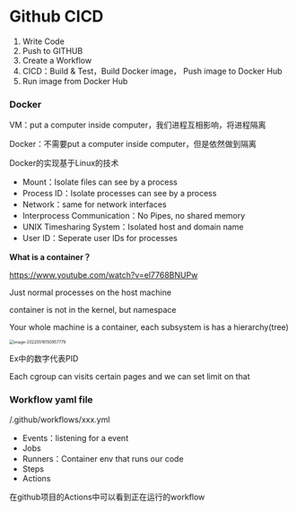 # Github CICD

1. Write Code
2. Push to GITHUB
3. Create a Workflow
4. CICD：Build & Test，Build Docker image， Push image to Docker Hub
5. Run image from Docker Hub



### Docker

VM：put a computer inside computer，我们进程互相影响，将进程隔离

Docker：不需要put a computer inside computer，但是依然做到隔离



Docker的实现基于Linux的技术

- Mount：Isolate files can see by a process
- Process ID：Isolate processes can see by a process
- Network：same for network interfaces
- Interprocess Communication：No Pipes, no shared memory
- UNIX Timesharing System：Isolated host and domain name
- User ID：Seperate user IDs for processes



**What is a container？**

https://www.youtube.com/watch?v=el7768BNUPw

Just normal processes on the host machine

container is not in the kernel, but namespace

Your whole machine is a container, each subsystem is  has a hierarchy(tree)

<img src="C:/Users/%E4%B9%90%E4%B9%90%E5%A4%A7%E5%93%A5%E5%93%A5/AppData/Roaming/Typora/typora-user-images/image-20220516150957779.png" alt="image-20220516150957779" style="zoom:50%;" />	

Ex中的数字代表PID

Each cgroup can visits certain pages and we can set limit on that



### **Workflow yaml file**

/.github/workflows/xxx.yml

- Events：listening for a event
- Jobs
- Runners：Container env that runs our code
- Steps
- Actions

在github项目的Actions中可以看到正在运行的workflow